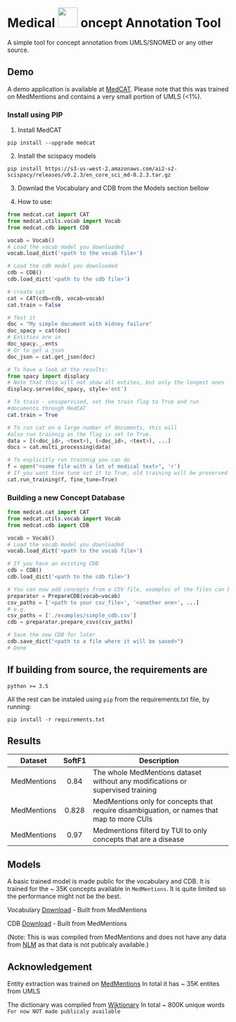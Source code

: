 # Medical  <img src="https://github.com/CogStack/MedCAT/blob/master/media/cat-logo.png" width=45> oncept Annotation Tool

A simple tool for concept annotation from UMLS/SNOMED or any other source.

## Demo
A demo application is available at [MedCAT](https://medcat.rosalind.kcl.ac.uk). Please note that this was trained on MedMentions
and contains a very small portion of UMLS (<1%). 


### Install using PIP
1. Install MedCAT 

`pip install --upgrade medcat`

2. Install the scispacy models

`pip install https://s3-us-west-2.amazonaws.com/ai2-s2-scispacy/releases/v0.2.3/en_core_sci_md-0.2.3.tar.gz`

3. Downlad the Vocabulary and CDB from the Models section bellow

4. How to use:
```python
from medcat.cat import CAT
from medcat.utils.vocab import Vocab
from medcat.cdb import CDB 

vocab = Vocab()
# Load the vocab model you downloaded
vocab.load_dict('<path to the vocab file>')

# Load the cdb model you downloaded
cdb = CDB()
cdb.load_dict('<path to the cdb file>') 

# create cat
cat = CAT(cdb=cdb, vocab=vocab)
cat.train = False

# Test it
doc = "My simple document with kidney failure"
doc_spacy = cat(doc)
# Entities are in
doc_spacy._.ents
# Or to get a json
doc_json = cat.get_json(doc)

# To have a look at the results:
from spacy import displacy
# Note that this will not show all entites, but only the longest ones
displacy.serve(doc_spacy, style='ent')

# To train - unsupervised, set the train flag to True and run
#documents through MedCAT
cat.train = True

# To run cat on a large number of documents, this will
#also run trainnig as the flag is set to True.
data = [(<doc_id>, <text>), (<doc_id>, <text>), ...]
docs = cat.multi_processing(data)

# To explicitly run trainnig you can do
f = open("<some file with a lot of medical text>", 'r')
# If you want fine tune set it to True, old training will be preserved
cat.run_training(f, fine_tune=True)
```


### Building a new Concept Database

```python
from medcat.cat import CAT
from medcat.utils.vocab import Vocab
from medcat.cdb import CDB 

vocab = Vocab()
# Load the vocab model you downloaded
vocab.load_dict('<path to the vocab file>')

# If you have an existing CDB
cdb = CDB()
cdb.load_dict('<path to the cdb file>') 

# You can now add concepts from a CSV file, examples of the files can be found in ./examples
preparator = PrepareCDB(vocab=vocab)
csv_paths = ['<path to your csv_file>', '<another one>', ...] 
# e.g.
csv_paths = ['./examples/simple_cdb.csv']
cdb = preparator.prepare_csvs(csv_paths)

# Save the new CDB for later
cdb.save_dict("<path to a file where it will be saved>")
# Done
```

## If building from source, the requirements are
`python >= 3.5`

All the rest can be instaled using `pip` from the requirements.txt file, by running:

`pip install -r requirements.txt`


## Results

| Dataset | SoftF1 | Description |
| --- | :---: | --- |
| MedMentions | 0.84 | The whole MedMentions dataset without any modifications or supervised training |
| MedMentions | 0.828 | MedMentions only for concepts that require disambiguation, or names that map to more CUIs |
| MedMentions | 0.97 | Medmentions filterd by TUI to only concepts that are a disease |


## Models
A basic trained model is made public for the vocabulary and CDB. It is trained for the ~ 35K concepts available in `MedMentions`. It is quite limited
so the performance might not be the best.

Vocabulary [Download](https://s3-eu-west-1.amazonaws.com/zkcl/vocab.dat) - Built from MedMentions

CDB [Download](https://s3-eu-west-1.amazonaws.com/zkcl/cdb-medmen.dat) - Built from MedMentions


(Note: This is was compiled from MedMentions and does not have any data from [NLM](https://www.nlm.nih.gov/research/umls/) as
that data is not publicaly available.)


## Acknowledgement
Entity extraction was trained on [MedMentions](https://github.com/chanzuckerberg/MedMentions) In total it has ~ 35K entites from UMLS

The dictionary was compiled from [Wiktionary](https://en.wiktionary.org/wiki/Wiktionary:Main_Page) In total ~ 800K unique words `For now NOT made publicaly available`
